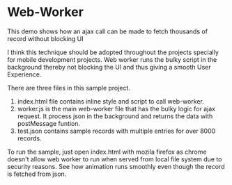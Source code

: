 # Web-Worker
This demo shows how an ajax call can be made to fetch thousands of record without blocking UI

I think this technique should be adopted throughout the projects specially for mobile development projects.
Web worker runs the bulky script in the background thereby not blocking the UI and thus giving a smooth User Experience.

There are three files in this sample project. 
1. index.html file contains inline style and script to call web-worker.
2. worker.js is the main web-worker file that has the bulky logic for ajax request. It process json in the 
   background and returns the data with postMessage funtion.
3. test.json contains sample records with multiple entries for over 8000 records.

To run the sample, just open index.html with mozila firefox as chrome doesn't 
allow web worker to run when served from local file system due to security reasons.
See how animation runs smoothly even though the record is fetched from json.
